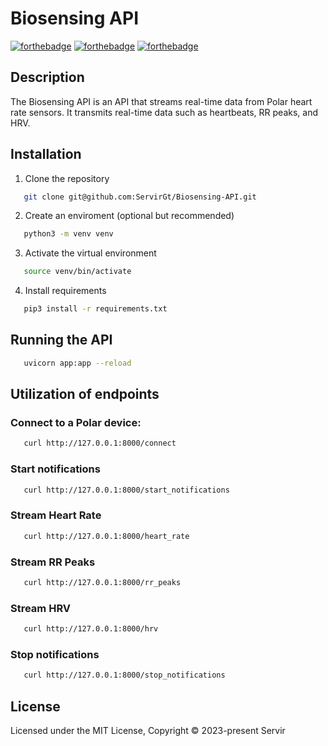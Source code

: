 # Biosensing API

[![forthebadge](https://forthebadge.com/images/badges/made-with-python.svg)](https://forthebadge.com)
[![forthebadge](https://forthebadge.com/images/badges/powered-by-coffee.svg)](https://forthebadge.com)
[![forthebadge](https://forthebadge.com/images/badges/makes-people-smile.svg)](https://forthebadge.com)

## Description
The Biosensing API is an API that streams real-time data from Polar heart rate sensors. It transmits real-time data such as heartbeats, RR peaks, and HRV.

## Installation

1. Clone the repository
```bash
   git clone git@github.com:ServirGt/Biosensing-API.git
```
2. Create an enviroment (optional but recommended)
```bash
   python3 -m venv venv
```

3. Activate the virtual environment
```bash
   source venv/bin/activate
```

4. Install requirements
```bash
   pip3 install -r requirements.txt
```

## Running the API
```bash
   uvicorn app:app --reload
```

## Utilization of endpoints
### Connect to a Polar device:
```bash
   curl http://127.0.0.1:8000/connect
```

### Start notifications
```bash
   curl http://127.0.0.1:8000/start_notifications
```

### Stream Heart Rate
```bash
   curl http://127.0.0.1:8000/heart_rate
```

### Stream RR Peaks
```bash
   curl http://127.0.0.1:8000/rr_peaks
```

### Stream HRV
```bash
   curl http://127.0.0.1:8000/hrv
```

### Stop notifications
```bash
   curl http://127.0.0.1:8000/stop_notifications
```


## License

Licensed under the MIT License, Copyright © 2023-present Servir